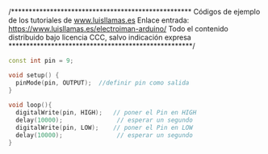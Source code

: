 /***************************************************
Códigos de ejemplo de los tutoriales de www.luisllamas.es
Enlace entrada: https://www.luisllamas.es/electroiman-arduino/
Todo el contenido distribuido bajo licencia CCC, salvo indicación expresa
****************************************************/

```cpp
const int pin = 9;

void setup() {
  pinMode(pin, OUTPUT);  //definir pin como salida
}
 
void loop(){
  digitalWrite(pin, HIGH);   // poner el Pin en HIGH
  delay(10000);               // esperar un segundo
  digitalWrite(pin, LOW);    // poner el Pin en LOW
  delay(10000);               // esperar un segundo
}
```